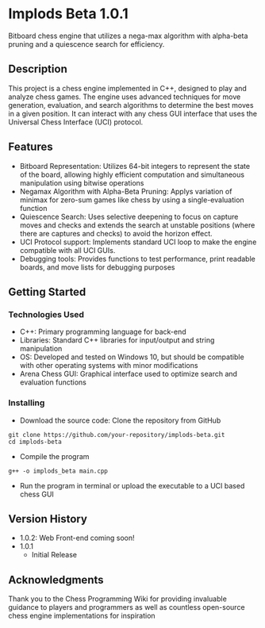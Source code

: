 # Implods Beta 1.0.1

Bitboard chess engine that utilizes a nega-max algorithm with alpha-beta pruning and a quiescence search for efficiency.

## Description

This project is a chess engine implemented in C++, designed to play and analyze chess games. The engine uses advanced techniques for move generation, evaluation, and search algorithms to determine the best moves in a given position. It can interact with any chess GUI interface that uses the Universal Chess Interface (UCI) protocol.

## Features
* Bitboard Representation: Utilizes 64-bit integers to represent the state of the board, allowing highly efficient computation and simultaneous manipulation using bitwise operations
* Negamax Algorithm with Alpha-Beta Pruning: Applys variation of minimax for zero-sum games like chess by using a single-evaluation function
* Quiescence Search: Uses selective deepening to focus on capture moves and checks and extends the search at unstable positions (where there are captures and checks) to avoid the horizon effect.
* UCI Protocol support: Implements standard UCI loop to make the engine compatible with all UCI GUIs.
* Debugging tools: Provides functions to test performance, print readable boards, and move lists for debugging purposes

## Getting Started

### Technologies Used

* C++: Primary programming language for back-end
* Libraries: Standard C++ libraries for input/output and string manipulation
* OS: Developed and tested on Windows 10, but should be compatible with other operating systems with minor modifications
* Arena Chess GUI: Graphical interface used to optimize search and evaluation functions

### Installing

* Download the source code: Clone the repository from GitHub
```
git clone https://github.com/your-repository/implods-beta.git
cd implods-beta
```
* Compile the program
```
g++ -o implods_beta main.cpp
```
* Run the program in terminal or upload the executable to a UCI based chess GUI

## Version History

* 1.0.2: Web Front-end coming soon!
*  1.0.1
    * Initial Release


## Acknowledgments
Thank you to the Chess Programming Wiki for providing invaluable guidance to players and programmers as well as countless open-source chess engine implementations for inspiration
